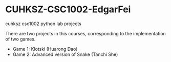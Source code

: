 # CUHKSZ-CSC1002-EdgarFei
cuhksz csc1002 python lab projects

There are two projects in this courses, corresponding to the implementation of two games.

* Game 1: Klotski (Huarong Dao)
* Game 2: Advanced version of Snake (Tanchi She)